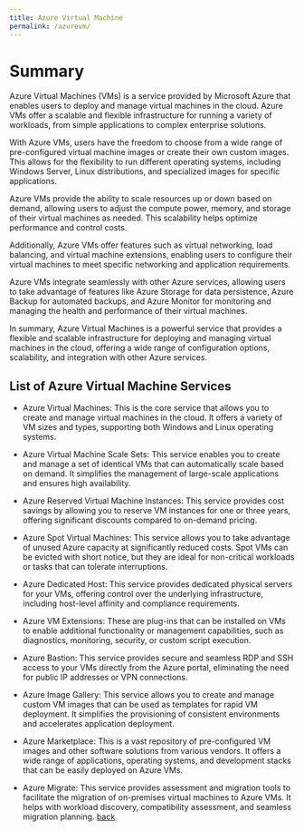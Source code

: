 ```yaml
---
title: Azure Virtual Machine
permalink: /azurevm/
---
```

# Summary
Azure Virtual Machines (VMs) is a service provided by Microsoft Azure that enables users to deploy and manage virtual machines in the cloud. Azure VMs offer a scalable and flexible infrastructure for running a variety of workloads, from simple applications to complex enterprise solutions.

With Azure VMs, users have the freedom to choose from a wide range of pre-configured virtual machine images or create their own custom images. This allows for the flexibility to run different operating systems, including Windows Server, Linux distributions, and specialized images for specific applications.

Azure VMs provide the ability to scale resources up or down based on demand, allowing users to adjust the compute power, memory, and storage of their virtual machines as needed. This scalability helps optimize performance and control costs.

Additionally, Azure VMs offer features such as virtual networking, load balancing, and virtual machine extensions, enabling users to configure their virtual machines to meet specific networking and application requirements.

Azure VMs integrate seamlessly with other Azure services, allowing users to take advantage of features like Azure Storage for data persistence, Azure Backup for automated backups, and Azure Monitor for monitoring and managing the health and performance of their virtual machines.

In summary, Azure Virtual Machines is a powerful service that provides a flexible and scalable infrastructure for deploying and managing virtual machines in the cloud, offering a wide range of configuration options, scalability, and integration with other Azure services.

## List of Azure Virtual Machine Services
 * Azure Virtual Machines: This is the core service that allows you to create and manage virtual machines in the cloud. It offers a variety of VM sizes and types, supporting both Windows and Linux operating systems.

 * Azure Virtual Machine Scale Sets: This service enables you to create and manage a set of identical VMs that can automatically scale based on demand. It simplifies the management of large-scale applications and ensures high availability.

 * Azure Reserved Virtual Machine Instances: This service provides cost savings by allowing you to reserve VM instances for one or three years, offering significant discounts compared to on-demand pricing.

 * Azure Spot Virtual Machines: This service allows you to take advantage of unused Azure capacity at significantly reduced costs. Spot VMs can be evicted with short notice, but they are ideal for non-critical workloads or tasks that can tolerate interruptions.

 * Azure Dedicated Host: This service provides dedicated physical servers for your VMs, offering control over the underlying infrastructure, including host-level affinity and compliance requirements.

 * Azure VM Extensions: These are plug-ins that can be installed on VMs to enable additional functionality or management capabilities, such as diagnostics, monitoring, security, or custom script execution.

 * Azure Bastion: This service provides secure and seamless RDP and SSH access to your VMs directly from the Azure portal, eliminating the need for public IP addresses or VPN connections.

 * Azure Image Gallery: This service allows you to create and manage custom VM images that can be used as templates for rapid VM deployment. It simplifies the provisioning of consistent environments and accelerates application deployment.

 * Azure Marketplace: This is a vast repository of pre-configured VM images and other software solutions from various vendors. It offers a wide range of applications, operating systems, and development stacks that can be easily deployed on Azure VMs.

 * Azure Migrate: This service provides assessment and migration tools to facilitate the migration of on-premises virtual machines to Azure VMs. It helps with workload discovery, compatibility assessment, and seamless migration planning.
 [back](azure.md)